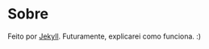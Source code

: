 # Sobre

Feito por [Jekyll][jekyll]. Futuramente, explicarei como funciona. :)

[jekyll]:	http://jekyllrb.com
